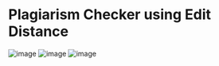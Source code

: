 # Plagiarism Checker using Edit Distance



![image](https://user-images.githubusercontent.com/61427019/125892596-e79ccd92-71ec-404f-831b-058df609bbcb.png)
![image](https://user-images.githubusercontent.com/61427019/125892608-8b7822da-7c56-4645-b969-11dd424de21b.png)
![image](https://user-images.githubusercontent.com/61427019/125892729-2c3195b7-4d91-4996-95c8-104629ab594d.png)
